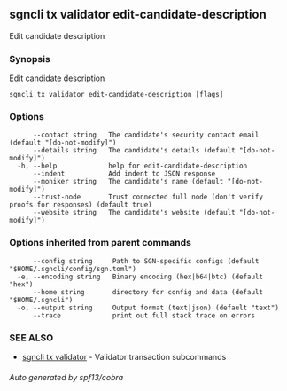 ## sgncli tx validator edit-candidate-description

Edit candidate description

### Synopsis

Edit candidate description

```
sgncli tx validator edit-candidate-description [flags]
```

### Options

```
      --contact string   The candidate's security contact email (default "[do-not-modify]")
      --details string   The candidate's details (default "[do-not-modify]")
  -h, --help             help for edit-candidate-description
      --indent           Add indent to JSON response
      --moniker string   The candidate's name (default "[do-not-modify]")
      --trust-node       Trust connected full node (don't verify proofs for responses) (default true)
      --website string   The candidate's website (default "[do-not-modify]")
```

### Options inherited from parent commands

```
      --config string     Path to SGN-specific configs (default "$HOME/.sgncli/config/sgn.toml")
  -e, --encoding string   Binary encoding (hex|b64|btc) (default "hex")
      --home string       directory for config and data (default "$HOME/.sgncli")
  -o, --output string     Output format (text|json) (default "text")
      --trace             print out full stack trace on errors
```

### SEE ALSO

* [sgncli tx validator](sgncli_tx_validator.md)	 - Validator transaction subcommands

###### Auto generated by spf13/cobra
